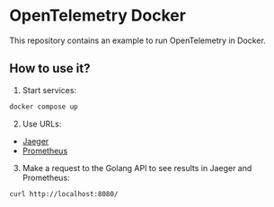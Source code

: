# OpenTelemetry Docker

This repository contains an example to run OpenTelemetry in Docker.

## How to use it?

1. Start services:

```sh
docker compose up
```

2. Use URLs:

- [Jaeger](http://localhost:16686/search)
- [Prometheus](http://localhost:9090/graph)

3. Make a request to the Golang API to see results in Jaeger and Prometheus:

```sh
curl http://localhost:8080/
```
